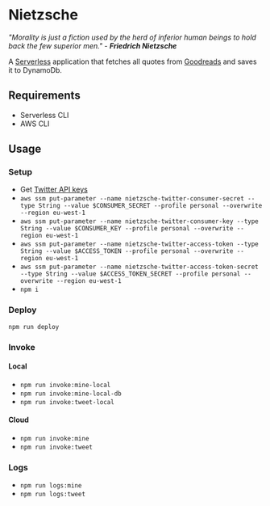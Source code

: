 # Nietzsche

*"Morality is just a fiction used by the herd of inferior human beings to hold back the few superior men." - **Friedrich Nietzsche***

A [Serverless](https://serverless.com) application that fetches all quotes from [Goodreads](https://www.goodreads.com/quotes) and saves it to DynamoDb.

## Requirements

- Serverless CLI
- AWS CLI

## Usage

### Setup

- Get [Twitter API keys](https://developer.twitter.com/en/apps)
- `aws ssm put-parameter --name nietzsche-twitter-consumer-secret --type String --value $CONSUMER_SECRET --profile personal --overwrite --region eu-west-1`
- `aws ssm put-parameter --name nietzsche-twitter-consumer-key --type String --value $CONSUMER_KEY --profile personal --overwrite --region eu-west-1`
- `aws ssm put-parameter --name nietzsche-twitter-access-token --type String --value $ACCESS_TOKEN --profile personal --overwrite --region eu-west-1`
- `aws ssm put-parameter --name nietzsche-twitter-access-token-secret --type String --value $ACCESS_TOKEN_SECRET --profile personal --overwrite --region eu-west-1`
- `npm i`

### Deploy

`npm run deploy`

### Invoke

#### Local

- `npm run invoke:mine-local`
- `npm run invoke:mine-local-db`
- `npm run invoke:tweet-local`

#### Cloud

- `npm run invoke:mine`
- `npm run invoke:tweet`

### Logs

- `npm run logs:mine`
- `npm run logs:tweet`
